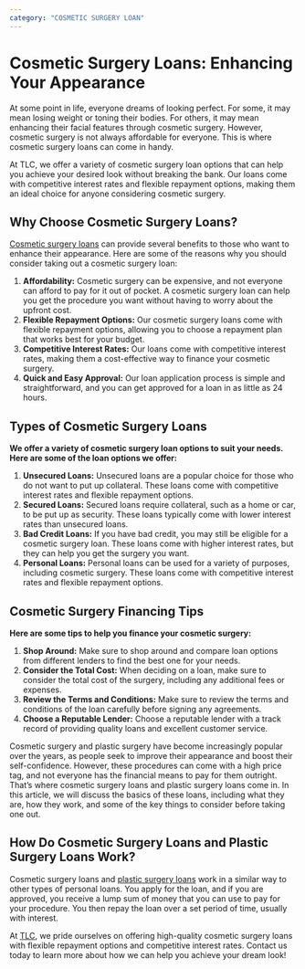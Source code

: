 ```yaml
---
category: "COSMETIC SURGERY LOAN"
---
```


# Cosmetic Surgery Loans: Enhancing Your Appearance

At some point in life, everyone dreams of looking perfect. For some, it may mean losing weight or toning their bodies. For others, it may mean enhancing their facial features through cosmetic surgery. However, cosmetic surgery is not always affordable for everyone. This is where cosmetic surgery loans can come in handy.

At TLC, we offer a variety of cosmetic surgery loan options that can help you achieve your desired look without breaking the bank. Our loans come with competitive interest rates and flexible repayment options, making them an ideal choice for anyone considering cosmetic surgery.

## Why Choose Cosmetic Surgery Loans?

[Cosmetic surgery loans](https://medical.tlc.com.au/cosmetic-surgery/) can provide several benefits to those who want to enhance their appearance. Here are some of the reasons why you should consider taking out a cosmetic surgery loan:

1.  **Affordability:** Cosmetic surgery can be expensive, and not everyone can afford to pay for it out of pocket. A cosmetic surgery loan can help you get the procedure you want without having to worry about the upfront cost.
2.  **Flexible Repayment Options:** Our cosmetic surgery loans come with flexible repayment options, allowing you to choose a repayment plan that works best for your budget.
3.  **Competitive Interest Rates:** Our loans come with competitive interest rates, making them a cost-effective way to finance your cosmetic surgery.
4.  **Quick and Easy Approval:** Our loan application process is simple and straightforward, and you can get approved for a loan in as little as 24 hours.

## Types of Cosmetic Surgery Loans

**We offer a variety of cosmetic surgery loan options to suit your needs. Here are some of the loan options we offer:**

1.  **Unsecured Loans:** Unsecured loans are a popular choice for those who do not want to put up collateral. These loans come with competitive interest rates and flexible repayment options.
2.  **Secured Loans:** Secured loans require collateral, such as a home or car, to be put up as security. These loans typically come with lower interest rates than unsecured loans.
3.  **Bad Credit Loans:** If you have bad credit, you may still be eligible for a cosmetic surgery loan. These loans come with higher interest rates, but they can help you get the surgery you want.
4.  **Personal Loans:** Personal loans can be used for a variety of purposes, including cosmetic surgery. These loans come with competitive interest rates and flexible repayment options.

## Cosmetic Surgery Financing Tips

**Here are some tips to help you finance your cosmetic surgery:**

1.  **Shop Around:** Make sure to shop around and compare loan options from different lenders to find the best one for your needs.
2.  **Consider the Total Cost:** When deciding on a loan, make sure to consider the total cost of the surgery, including any additional fees or expenses.
3.  **Review the Terms and Conditions:** Make sure to review the terms and conditions of the loan carefully before signing any agreements.
4.  **Choose a Reputable Lender:** Choose a reputable lender with a track record of providing quality loans and excellent customer service.

Cosmetic surgery and plastic surgery have become increasingly popular over the years, as people seek to improve their appearance and boost their self-confidence. However, these procedures can come with a high price tag, and not everyone has the financial means to pay for them outright. That’s where cosmetic surgery loans and plastic surgery loans come in. In this article, we will discuss the basics of these loans, including what they are, how they work, and some of the key things to consider before taking one out.

## How Do Cosmetic Surgery Loans and Plastic Surgery Loans Work?

Cosmetic surgery loans and [plastic surgery loans](https://medical.tlc.com.au/plastic-surgery/) work in a similar way to other types of personal loans. You apply for the loan, and if you are approved, you receive a lump sum of money that you can use to pay for your procedure. You then repay the loan over a set period of time, usually with interest.

At [TLC](https://tlc.com.au/), we pride ourselves on offering high-quality cosmetic surgery loans with flexible repayment options and competitive interest rates. Contact us today to learn more about how we can help you achieve your dream look!
